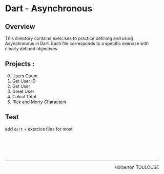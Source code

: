 # Dart - Asynchronous

## Overview
This directory contains exercises to practice defining and using Asynchronous in Dart. Each file corresponds to a specific exercise with clearly defined objectives.

## Projects :
0. Users Count
1. Get User ID
2. Get User
3. Greet User
4. Calcul Total
5. Rick and Morty Characters

## Test
add ``dart`` + exercice files for most

<br><br>

<br/><hr>
<p align="right">Holberton TOULOUSE</p>
